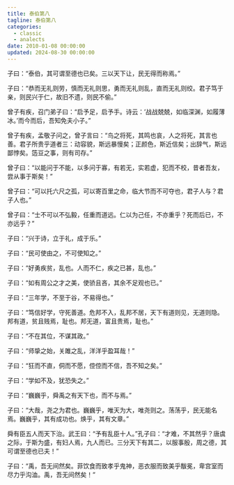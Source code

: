 ```yaml
---
title: 泰伯第八
tagline: 泰伯第八
categories:
  - classic
  - analects
date: 2010-01-08 00:00:00
updated: 2024-08-30 00:00:00
---
```


子曰：“泰伯，其可谓至德也已矣。三以天下让，民无得而称焉。”

子曰：“恭而无礼则劳，慎而无礼则思，勇而无礼则乱，直而无礼则绞。君子笃于亲，则民兴于仁，故旧不遗，则民不偷。”

曾子有疾，召门弟子曰：“启予足，启予手。诗云：’战战兢兢，如临深渊，如履薄冰。’而今而后，吾知免夫小子。”

曾子有疾，孟敬子问之，曾子言曰：“鸟之将死，其鸣也哀，人之将死，其言也善。君子所贵乎道者三：动容貌，斯远暴慢矣；正颜色，斯近信矣；出辞气，斯远鄙悖矣。笾豆之事，则有司存。”

曾子曰：“以能问于不能，以多问于寡，有若无，实若虚，犯而不校，昔者吾友，尝从事于斯矣！”

曾子曰：“可以托六尺之孤，可以寄百里之命，临大节而不可夺也，君子人与？君子人也。”

曾子曰：“士不可以不弘毅，任重而道远。仁以为己任，不亦重乎？死而后已，不亦远乎？”

子曰：“兴于诗，立于礼，成于乐。”

子曰：“民可使由之，不可使知之。”

子曰：“好勇疾贫，乱也。人而不仁，疾之已甚，乱也。”

子曰：“如有周公之才之美，使骄且吝，其余不足观也已。”

子曰：“三年学，不至于谷，不易得也。”

子曰：“笃信好学，守死善道。危邦不入，乱邦不居，天下有道则见，无道则隐。邦有道，贫且贱焉，耻也。邦无道，富且贵焉，耻也。”

子曰：“不在其位，不谋其政。”

子曰：“师挚之始，关雎之乱，洋洋乎盈耳哉！”

子曰：“狂而不直，侗而不愿，倥倥而不信，吾不知之矣。”

子曰：“学如不及，犹恐失之。”

子曰：“巍巍乎，舜禹之有天下也，而不与焉。”

子曰：“大哉，尧之为君也。巍巍乎，唯天为大，唯尧则之。荡荡乎，民无能名焉。巍巍乎，其有成功也。焕乎，其有文章。”

舜有臣五人而天下治。武王曰：“予有乱臣十人。”孔子曰：“才难，不其然乎？唐虞之际，于斯为盛，有妇人焉，九人而已。三分天下有其二，以服事殷，周之德，其可谓至德也已夫！”

子曰：“禹，吾无间然矣。菲饮食而致孝乎鬼神，恶衣服而致美乎黻冕，卑宫室而尽力乎沟洫。禹，吾无间然矣！”
